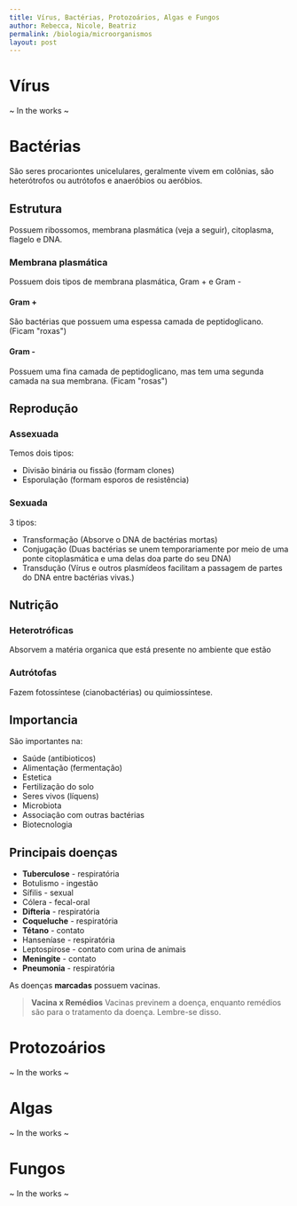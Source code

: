 ```yaml
---
title: Vírus, Bactérias, Protozoários, Algas e Fungos
author: Rebecca, Nicole, Beatriz
permalink: /biologia/microorganismos
layout: post
---
```


# Vírus
~ In the works ~

# Bactérias
São seres procariontes unicelulares, geralmente vivem em colônias, são heterótrofos ou autrótofos e anaeróbios ou aeróbios.

## Estrutura
Possuem ribossomos, membrana plasmática (veja a seguir), citoplasma, flagelo e DNA.

### Membrana plasmática
Possuem dois tipos de membrana plasmática, Gram + e Gram -

#### Gram +
São bactérias que possuem uma espessa camada de peptidoglicano. (Ficam "roxas")

#### Gram - 
Possuem uma fina camada de peptidoglicano, mas tem uma segunda camada na sua membrana. (Ficam "rosas")

## Reprodução
### Assexuada
Temos dois tipos:

- Divisão binária ou fissão (formam clones)
- Esporulação (formam esporos de resistência)

### Sexuada
3 tipos:

- Transformação (Absorve o DNA de bactérias mortas)
- Conjugação (Duas bactérias se unem temporariamente por meio de uma ponte citoplasmática e uma delas doa parte do seu DNA)
- Transdução (Vírus e outros plasmídeos facilitam a passagem de partes do DNA entre bactérias vivas.)

## Nutrição
### Heterotróficas
Absorvem a matéria organica que está presente no ambiente que estão

### Autrótofas
Fazem fotossíntese (cianobactérias) ou quimiossíntese.

## Importancia
São importantes na:

- Saúde (antibioticos)
- Alimentação (fermentação)
- Estetica
- Fertilização do solo
- Seres vivos (líquens)
- Microbiota
- Associação com outras bactérias
- Biotecnologia

## Principais doenças
- __Tuberculose__ - respiratória
- Botulismo - ingestão
- Sífilis - sexual
- Cólera - fecal-oral
- __Difteria__ - respiratória
- __Coqueluche__ - respiratória
- __Tétano__ - contato
- Hanseníase - respiratória
- Leptospirose - contato com urina de animais
- __Meningite__ - contato
- __Pneumonia__ - respiratória

As doenças __marcadas__ possuem vacinas.

> **Vacina x Remédios**
> Vacinas previnem a doença, enquanto remédios são para o tratamento da doença. Lembre-se disso.

# Protozoários
~ In the works ~

# Algas
~ In the works ~

# Fungos
~ In the works ~
